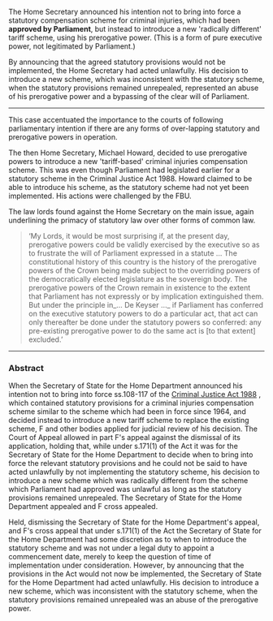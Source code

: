 The Home Secretary announced his intention not to bring into force a statutory compensation scheme for criminal injuries, which had been **approved by Parliament**, but instead to introduce a new 'radically different' tariff scheme, using his prerogative power. (This is a form of pure executive power, not legitimated by Parliament.)

By announcing that the agreed statutory provisions would not be implemented, the Home Secretary had acted unlawfully. His decision to introduce a new scheme, which was inconsistent with the statutory scheme, when the statutory provisions remained unrepealed, represented an abuse of his prerogative power and a bypassing of the clear will of Parliament.

---

This case accentuated the importance to the courts of following parliamentary intention if there are any forms of over-lapping statutory and prerogative powers in operation.

The then Home Secretary, Michael Howard, decided to use prerogative powers to introduce a new 'tariff-based' criminal injuries compensation scheme. This was even though Parliament had legislated earlier for a statutory scheme in the Criminal Justice Act 1988. Howard claimed to be able to introduce his scheme, as the statutory scheme had not yet been implemented. His actions were challenged by the FBU.

The law lords found against the Home Secretary on the main issue, again underlining the primacy of statutory law over other forms of common law.

> ‘My Lords, it would be most surprising if, at the present day, prerogative powers could be validly exercised by the executive so as to frustrate the will of Parliament expressed in a statute … The constitutional history of this country is the history of the prerogative powers of the Crown being made subject to the overriding powers of the democratically elected legislature as the sovereign body. The prerogative powers of the Crown remain in existence to the extent that Parliament has not expressly or by implication extinguished them. But under the principle in_… De Keyser …_ if Parliament has conferred on the executive statutory powers to do a particular act, that act can only thereafter be done under the statutory powers so conferred: any pre-existing prerogative power to do the same act is [to that extent] excluded.’

---

### Abstract

When the Secretary of State for the Home Department announced his intention not to bring into force ss.108-117 of the [Criminal Justice Act 1988](https://uk.westlaw.com/Document/I5FF71EB0E42311DAA7CF8F68F6EE57AB/View/FullText.html?originationContext=document&transitionType=DocumentItem&ppcid=b345c09497e74459814c1b16c48a81c9&contextData=(sc.DocLink)) , which contained statutory provisions for a criminal injuries compensation scheme similar to the scheme which had been in force since 1964, and decided instead to introduce a new tariff scheme to replace the existing scheme, F and other bodies applied for judicial review of his decision. The Court of Appeal allowed in part F's appeal against the dismissal of its application, holding that, while under s.171(1) of the Act it was for the Secretary of State for the Home Department to decide when to bring into force the relevant statutory provisions and he could not be said to have acted unlawfully by not implementing the statutory scheme, his decision to introduce a new scheme which was radically different from the scheme which Parliament had approved was unlawful as long as the statutory provisions remained unrepealed. The Secretary of State for the Home Department appealed and F cross appealed.

Held, dismissing the Secretary of State for the Home Department's appeal, and F's cross appeal that under s.171(1) of the Act the Secretary of State for the Home Department had some discretion as to when to introduce the statutory scheme and was not under a legal duty to appoint a commencement date, merely to keep the question of time of implementation under consideration. However, by announcing that the provisions in the Act would not now be implemented, the Secretary of State for the Home Department had acted unlawfully. His decision to introduce a new scheme, which was inconsistent with the statutory scheme, when the statutory provisions remained unrepealed was an abuse of the prerogative power.